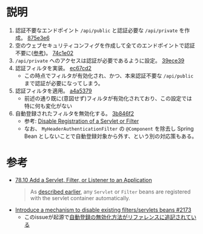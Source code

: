 # 説明

1. 認証不要なエンドポイント `/api/public` と認証必要な `/api/private` を作成。 [875e3e6](https://github.com/yukihane/hello-java/commit/875e3e6)
1. 空のウェブセキュリティコンフィグを作成して全てのエンドポイントで認証不要に([参考](https://qiita.com/yukihane/items/cdb7f348da9b32b2ff4d))。 [74c1e02](https://github.com/yukihane/hello-java/commit/74c1e02)
1. `/api/private` へのアクセスは認証が必要であるように設定。 [39ece39](https://github.com/yukihane/hello-java/commit/39ece39)
1. 認証フィルタを実装。 [ec67cd2](https://github.com/yukihane/hello-java/commit/ec67cd2)
   - この時点でフィルタが有効化され、かつ、本来認証不要な `/api/public` まで認証が必要になってしまう。
1. 認証フィルタを適用。 [a4a5379](https://github.com/yukihane/hello-java/commit/a4a5379)
   - 前述の通り既に(意図せず)フィルタが有効化されており、この設定では特に何も変化がない
1. 自動登録されたフィルタを無効化する。 [3b846f2](https://github.com/yukihane/hello-java/commit/3b846f2)
   - 参考: [Disable Registration of a Servlet or Filter](https://docs.spring.io/spring-boot/docs/2.1.6.RELEASE/reference/html/howto-embedded-web-servers.html#howto-disable-registration-of-a-servlet-or-filter)
   - なお、 `MyHeaderAuthenticationFilter` の `@Component` を除去し Spring Bean としないことで自動登録対象から外す、という別の対応策もある。

# 参考

- [78.10 Add a Servlet, Filter, or Listener to an Application](https://docs.spring.io/spring-boot/docs/2.1.6.RELEASE/reference/html/howto-embedded-web-servers.html#howto-add-a-servlet-filter-or-listener)
   > As [described earlier](https://docs.spring.io/spring-boot/docs/2.1.6.RELEASE/reference/html/howto-embedded-web-servers.html#howto-add-a-servlet-filter-or-listener-as-spring-bean), any `Servlet` or `Filter` beans are registered with the servlet container automatically.
- [Introduce a mechanism to disable existing filters/servlets beans #2173](https://github.com/spring-projects/spring-boot/issues/2173)
  - このissueが起源で[自動登録の無効化方法がリファレンスに追記されている](https://github.com/spring-projects/spring-boot/commit/0ef3de4d82acc32a3f44d872e852d94feb8cd5da)
